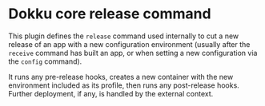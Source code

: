 # Dokku core release command

This plugin defines the `release` command used internally to cut a new release
of an app with a new configuration environment (usually after the `receive`
command has built an app, or when setting a new configuration via the `config`
command).

It runs any pre-release hooks, creates a new container with the new environment
included as its profile, then runs any post-release hooks. Further deployment,
if any, is handled by the external context.


